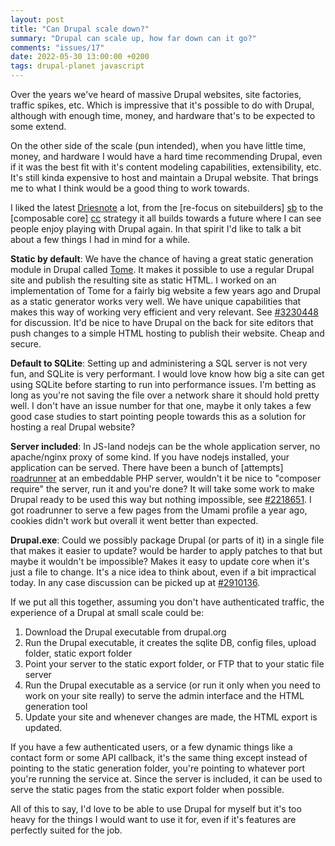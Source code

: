 ```yaml
---
layout: post
title: "Can Drupal scale down?"
summary: "Drupal can scale up, how far down can it go?"
comments: "issues/17"
date: 2022-05-30 13:00:00 +0200
tags: drupal-planet javascript
---
```


Over the years we've heard of massive Drupal websites, site factories, traffic spikes, etc. Which is impressive that 
it's possible to do with Drupal, although with enough time, money, and hardware that's to be expected to some extend.

On the other side of the scale (pun intended), when you have little time, money, and hardware I would have a hard 
time recommending Drupal, even if it was the best fit with it's content modeling capabilities, extensibility, etc. 
It's still kinda expensive to host and maintain a Drupal website. That brings me to what I think would be a good 
thing to work towards. 

I liked the latest [Driesnote] a lot, from the [re-focus on sitebuilders] [sb] to the [composable core] [cc] 
strategy it all builds towards a future where I can see people enjoy playing with Drupal again. In that spirit I'd 
like to talk a bit about a few things I had in mind for a while. 

**Static by default**: We have the chance of having a great static generation module in Drupal called [Tome]. It 
makes it possible to use a regular Drupal site and publish the resulting site as static HTML. I worked on an 
implementation of Tome for a fairly big website a few years ago and Drupal as a static generator works very well. We 
have unique capabilities that makes this way of working very efficient and very relevant. See [#3230448] for 
discussion. It'd be nice to have Drupal on the back for site editors that push changes to a  simple HTML hosting to 
publish their website. Cheap and secure.

**Default to SQLite**: Setting up and administering a SQL server is not very fun, and SQLite is very performant. I 
would love know how big a site can get using SQLite before starting to run into performance issues. I'm betting as 
long as you're not saving the file over a network share it should hold pretty well. I don't have an issue number for 
that one, maybe it only takes a few good case studies to start pointing people towards this as a solution for 
hosting a real Drupal website? 

**Server included**: In JS-land nodejs can be the whole application server, no apache/nginx proxy of some kind. If you 
have nodejs installed, your application can be served. There have been a bunch of [attempts] [roadrunner] at an 
embeddable PHP server, wouldn't it be nice to "composer require" the server, run it and you're done? It will take some 
work to make Drupal ready to be used this way but nothing impossible, see [#2218651]. I got roadrunner to serve a 
few pages from the Umami profile a year ago, cookies didn't work but overall it went better than expected.  

**Drupal.exe**: Could we possibly package Drupal (or parts of it) in a single file that makes it easier to update? 
would be harder to apply patches to that but maybe it wouldn't be impossible? Makes it easy to update core when it's 
just a file to change. It's a nice idea to think about, even if a bit impractical today. In any case discussion can be 
picked up at [#2910136].


If we put all this together, assuming you don't have authenticated traffic, the experience of a Drupal at small 
scale could be: 

1. Download the Drupal executable from drupal.org
2. Run the Drupal executable, it creates the sqlite DB, config files, upload folder, static export folder
3. Point your server to the static export folder, or FTP that to your static file server
4. Run the Drupal executable as a service (or run it only when you need to work on your site really) to serve the 
   admin interface and the HTML generation tool
5. Update your site and whenever changes are made, the HTML export is updated.

If you have a few authenticated users, or a few dynamic things like a contact form or some API callback, it's the 
same thing except instead of pointing to the static generation folder, you're pointing to whatever port you're 
running the service at. Since the server is included, it can be used to serve the static pages from the static 
export folder when possible. 


All of this to say, I'd love to be able to use Drupal for myself but it's too heavy for the things I would want to 
use it for, even if it's features are perfectly suited for the job. 



[Driesnote]: https://www.youtube.com/watch?v=Ig676RzJbLo
[sb]: https://dri.es/drupal-is-for-ambitious-site-builders
[cc]: https://dri.es/a-plan-for-drupal-11 
[Tome]: https://www.drupal.org/project/tome
[roadrunner]: https://roadrunner.dev/
[#2218651]: https://www.drupal.org/project/drupal/issues/2218651 "[meta] Make Drupal compatible with persistent app servers like ReactPHP, PHP-PM, PHPFastCGI"
[#3230448]: https://www.drupal.org/project/ideas/issues/3230448 "Add a static generation tool to core"
[#2910136]: https://www.drupal.org/project/drupal/issues/2910136 "Experiment: package PHP libraries in a single Phar file"

